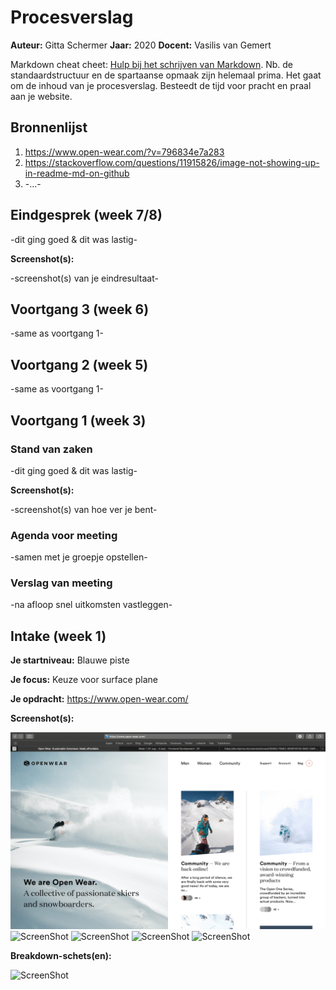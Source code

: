 # Procesverslag
**Auteur:** Gitta Schermer
**Jaar:** 2020
**Docent:** Vasilis van Gemert

Markdown cheat cheet: [Hulp bij het schrijven van Markdown](https://github.com/adam-p/markdown-here/wiki/Markdown-Cheatsheet). Nb. de standaardstructuur en de spartaanse opmaak zijn helemaal prima. Het gaat om de inhoud van je procesverslag. Besteedt de tijd voor pracht en praal aan je website.



## Bronnenlijst
1. https://www.open-wear.com/?v=796834e7a283
2. https://stackoverflow.com/questions/11915826/image-not-showing-up-in-readme-md-on-github
3. -...-



## Eindgesprek (week 7/8)

-dit ging goed & dit was lastig-

**Screenshot(s):**

-screenshot(s) van je eindresultaat-



## Voortgang 3 (week 6)

-same as voortgang 1-



## Voortgang 2 (week 5)

-same as voortgang 1-



## Voortgang 1 (week 3)

### Stand van zaken

-dit ging goed & dit was lastig-

**Screenshot(s):**

-screenshot(s) van hoe ver je bent-

### Agenda voor meeting

-samen met je groepje opstellen-

### Verslag van meeting

-na afloop snel uitkomsten vastleggen-



## Intake (week 1)

**Je startniveau:** Blauwe piste

**Je focus:** Keuze voor surface plane

**Je opdracht:** https://www.open-wear.com/

**Screenshot(s):**

![ScreenShot](images/home.png)
![ScreenShot](images/cuatro.png)
![ScreenShot](images/tres.png)
![ScreenShot](images/cinco.png)
![ScreenShot](images/tres.png)


**Breakdown-schets(en):**

![ScreenShot](images/uitgewerkt-img-1.png)
